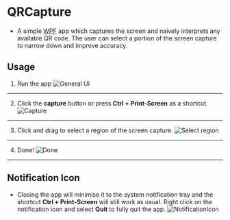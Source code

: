 # QRCapture

* A simple [WPF](https://docs.microsoft.com/en-us/dotnet/desktop/wpf/overview) app which captures the screen and naively interprets any available QR code. The user can select a portion of the screen capture to narrow down and improve accuracy.

## Usage
1) Run the app
    ![General UI](https://i.imgur.com/avU9aMM.png)

***

2) Click the **capture** button or press **Ctrl + Print-Screen** as a shortcut.
    ![Capture](https://i.imgur.com/p9M15VK.png)

***

3) Click and drag to select a region of the screen capture.
    ![Select region](https://i.imgur.com/fBSnIqt.png)

***

4) Done!
    ![Done](https://i.imgur.com/kKR7WS6.png)

***

## Notification Icon

* Closing the app will minimise it to the system notification tray and the shortcut **Ctrl + Print-Screen** will still work as usual. Right click on the notification icon and select **Quit** to fully quit the app.
    ![NotificationIcon](https://i.imgur.com/pmcoHcE.png)
